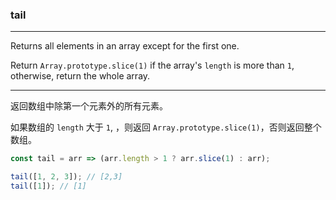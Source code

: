 ### tail

------------

Returns all elements in an array except for the first one.

Return `Array.prototype.slice(1)` if the array's `length` is more than `1`, otherwise, return the whole array.

------------

返回数组中除第一个元素外的所有元素。

如果数组的 `length` 大于 `1`, ，则返回 `Array.prototype.slice(1)`，否则返回整个数组。

```js
const tail = arr => (arr.length > 1 ? arr.slice(1) : arr);
```

```js
tail([1, 2, 3]); // [2,3]
tail([1]); // [1]
```
